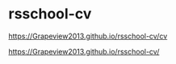 # rsschool-cv
https://Grapeview2013.github.io/rsschool-cv/cv

https://Grapeview2013.github.io/rsschool-cv/

